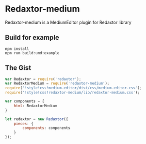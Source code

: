 # Redaxtor-medium
Redaxtor-medium is a MediumEditor plugin for Redaxtor library

## Build for example
```
npm install
npm run build:umd:example
```

## The Gist
```js
var Redaxtor = require('redaxtor');
var RedaxtorMedium = require('redaxtor-medium');
require('!style!css!medium-editor/dist/css/medium-editor.css');
require('!style!css!redaxtor-medium/lib/redaxtor-medium.css');

var components = {
    html: RedaxtorMedium
}

let redaxtor = new Redaxtor({
    pieces: {
        components: components
    }
});
```
